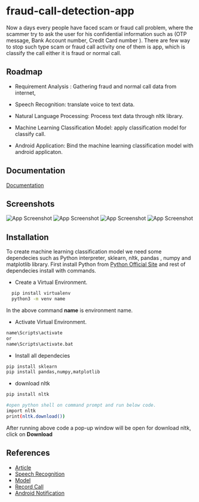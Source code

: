 
# fraud-call-detection-app

Now a days every people have faced scam or fraud call problem,
where the scammer try to ask the user for his confidential information 
such as (OTP message, Bank Account number, Credit Card number ).
There are few way to stop such type scam or fraud call activity
one of them is app, which is classify the call either it is fraud
or normal call. 



## Roadmap

- Requirement Analysis :
    Gathering fraud and normal call data from internet,

- Speech Recognition: 
    translate voice to text data.

- Natural Language Processing: 
    Process text data through nltk library.

- Machine Learning Classification Model:
    apply classification model for classify call.

- Android Application:
    Bind the machine learning classification model with android
    applicaton.


  
## Documentation

[Documentation](https://linktodocumentation)

  
## Screenshots
![App Screenshot](/fraud_ss/start.png)
![App Screenshot](/fraud_ss/nav.png)
![App Screenshot](/fraud_ss/setting.png)
![App Screenshot](/fraud_ss/stop.png)

  
## Installation

To create machine learning classification model we need some 
dependecies such as Python interpreter, sklearn, nltk, pandas
, numpy and  matplotlib library.
First install Python from 
[Python Official Site](https://www.python.org) and rest of dependecies
install with commands.

- Create a Virtual Environment.
```bash
  pip install virtualenv
  python3 -m venv name
```
In the above command **name** is environment name.

- Activate Virtual Environment.
```bash
name\Scripts\activate
or
name\Scripts\activate.bat
```

- Install all dependecies
```bash
pip install sklearn
pip install pandas,numpy,matplotlib
```
- download nltk
```bash
pip install nltk
```
```bash
#open python shell on command prompt and run below code.
import nltk
print(nltk.download())
```
After running above code a pop-up window will be open for download nltk, click on **Download**

## References
- [Article](https://cybersecurity.springeropen.com/articles/10.1186/s42400-018-0008-5)
- [Speech Recognition](https://www.geeksforgeeks.org/speech-recognition-in-python-using-google-speech-api/)
- [Model](https://www.youtube.com/watch?v=K1iImrm509A)
- [Record Call](https://stackoverflow.com/questions/18887636/how-to-record-phone-calls-in-android)
- [Android Notification](https://developer.android.com/trianing/notify-user/build-notification)
    

  
